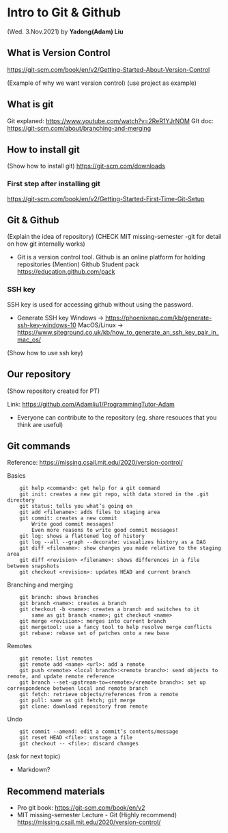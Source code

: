 # Intro to Git & Github
(Wed. 3.Nov.2021) by **Yadong(Adam) Liu**

## What is Version Control

https://git-scm.com/book/en/v2/Getting-Started-About-Version-Control

(Example of why we want version control) (use project as example)

## What is git

Git explaned: https://www.youtube.com/watch?v=2ReR1YJrNOM
GIt doc: https://git-scm.com/about/branching-and-merging

## How to install git

(Show how to install git)
https://git-scm.com/downloads

### First step after installing git
https://git-scm.com/book/en/v2/Getting-Started-First-Time-Git-Setup

## Git & Github

(Explain the idea of repository)
(CHECK MIT missing-semester -git for detail on how git internally works)

* Git is a version control tool. Github is an online platform for holding repositories
(Mention) Github Student pack
https://education.github.com/pack

### SSH key

SSH key is used for accessing github without using the password.

* Generate SSH key
	Windows -> https://phoenixnap.com/kb/generate-ssh-key-windows-10
	MacOS/Linux -> https://www.siteground.co.uk/kb/how_to_generate_an_ssh_key_pair_in_mac_os/

(Show how to use ssh key)

## Our repository

(Show repository created for PT)

Link: https://github.com/Adamliu1/ProgrammingTutor-Adam

* Everyone can contribute to the repository (eg. share resouces that you think are useful)

## Git commands
Reference: https://missing.csail.mit.edu/2020/version-control/

Basics
```
    git help <command>: get help for a git command
    git init: creates a new git repo, with data stored in the .git directory
    git status: tells you what’s going on
    git add <filename>: adds files to staging area
    git commit: creates a new commit
        Write good commit messages!
        Even more reasons to write good commit messages!
    git log: shows a flattened log of history
    git log --all --graph --decorate: visualizes history as a DAG
    git diff <filename>: show changes you made relative to the staging area
    git diff <revision> <filename>: shows differences in a file between snapshots
    git checkout <revision>: updates HEAD and current branch
```
Branching and merging
```
    git branch: shows branches
    git branch <name>: creates a branch
    git checkout -b <name>: creates a branch and switches to it
        same as git branch <name>; git checkout <name>
    git merge <revision>: merges into current branch
    git mergetool: use a fancy tool to help resolve merge conflicts
    git rebase: rebase set of patches onto a new base
```
Remotes
```
    git remote: list remotes
    git remote add <name> <url>: add a remote
    git push <remote> <local branch>:<remote branch>: send objects to remote, and update remote reference
    git branch --set-upstream-to=<remote>/<remote branch>: set up correspondence between local and remote branch
    git fetch: retrieve objects/references from a remote
    git pull: same as git fetch; git merge
    git clone: download repository from remote
```
Undo
```
    git commit --amend: edit a commit’s contents/message
    git reset HEAD <file>: unstage a file
    git checkout -- <file>: discard changes
```

(ask for next topic)
* Markdown?

## Recommend materials
* Pro git book:
https://git-scm.com/book/en/v2
* MIT missing-semester Lecture - Git (Highly recommend)
https://missing.csail.mit.edu/2020/version-control/

